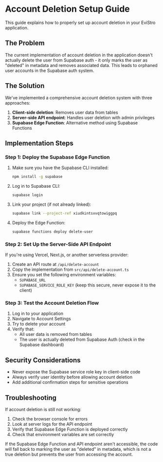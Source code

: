 # Account Deletion Setup Guide

This guide explains how to properly set up account deletion in your EviStro application.

## The Problem

The current implementation of account deletion in the application doesn't actually delete the user from Supabase auth - it only marks the user as "deleted" in metadata and removes associated data. This leads to orphaned user accounts in the Supabase auth system.

## The Solution

We've implemented a comprehensive account deletion system with three approaches:

1. **Client-side deletion**: Removes user data from tables
2. **Server-side API endpoint**: Handles user deletion with admin privileges
3. **Supabase Edge Function**: Alternative method using Supabase Functions

## Implementation Steps

### Step 1: Deploy the Supabase Edge Function

1. Make sure you have the Supabase CLI installed:
   ```bash
   npm install -g supabase
   ```

2. Log in to Supabase CLI:
   ```bash
   supabase login
   ```

3. Link your project (if not already linked):
   ```bash
   supabase link --project-ref xiudkintsxvqtowiggpq
   ```

4. Deploy the Edge Function:
   ```bash
   supabase functions deploy delete-user
   ```

### Step 2: Set Up the Server-Side API Endpoint

If you're using Vercel, Next.js, or another serverless provider:

1. Create an API route at `/api/delete-account`
2. Copy the implementation from `src/api/delete-account.ts`
3. Ensure you set the following environment variables:
   - `SUPABASE_URL`
   - `SUPABASE_SERVICE_ROLE_KEY` (keep this secure, never expose it to the client)

### Step 3: Test the Account Deletion Flow

1. Log in to your application
2. Navigate to Account Settings
3. Try to delete your account
4. Verify that:
   - All user data is removed from tables
   - The user is actually deleted from Supabase Auth (check in the Supabase dashboard)

## Security Considerations

- Never expose the Supabase service role key in client-side code
- Always verify user identity before allowing account deletion
- Add additional confirmation steps for sensitive operations

## Troubleshooting

If account deletion is still not working:

1. Check the browser console for errors
2. Look at server logs for the API endpoint
3. Verify that Supabase Edge Function is deployed correctly
4. Check that environment variables are set correctly

If the Supabase Edge Function and API endpoint aren't accessible, the code will fall back to marking the user as "deleted" in metadata, which is not a true deletion but prevents the user from accessing the account. 